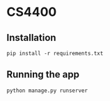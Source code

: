 # CS4400
## Installation

```
pip install -r requirements.txt
```

## Running the app

```
python manage.py runserver
```
